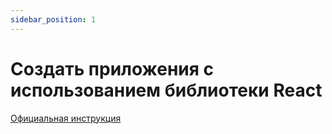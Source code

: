 ```yaml
---
sidebar_position: 1
---
```


# Создать приложения с использованием библиотеки React

[Официальная инструкция](https://reactjs.org/docs/add-react-to-a-website.html)